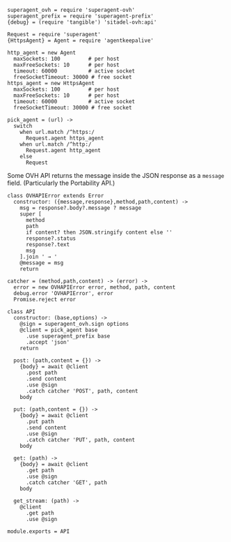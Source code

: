     superagent_ovh = require 'superagent-ovh'
    superagent_prefix = require 'superagent-prefix'
    {debug} = (require 'tangible') 'sitadel-ovh:api'

    Request = require 'superagent'
    {HttpsAgent} = Agent = require 'agentkeepalive'

    http_agent = new Agent
      maxSockets: 100         # per host
      maxFreeSockets: 10      # per host
      timeout: 60000          # active socket
      freeSocketTimeout: 30000 # free socket
    https_agent = new HttpsAgent
      maxSockets: 100         # per host
      maxFreeSockets: 10      # per host
      timeout: 60000          # active socket
      freeSocketTimeout: 30000 # free socket

    pick_agent = (url) ->
      switch
        when url.match /^https:/
          Request.agent https_agent
        when url.match /^http:/
          Request.agent http_agent
        else
          Request

Some OVH API returns the message inside the JSON response as a `message` field.
(Particularly the Portability API.)

    class OVHAPIError extends Error
      constructor: ({message,response},method,path,content) ->
        msg = response?.body?.message ? message
        super [
          method
          path
          if content? then JSON.stringify content else ''
          response?.status
          response?.text
          msg
        ].join ' → '
        @message = msg
        return

    catcher = (method,path,content) -> (error) ->
      error = new OVHAPIError error, method, path, content
      debug.error 'OVHAPIError', error
      Promise.reject error

    class API
      constructor: (base,options) ->
        @sign = superagent_ovh.sign options
        @client = pick_agent base
          .use superagent_prefix base
          .accept 'json'
        return

      post: (path,content = {}) ->
        {body} = await @client
          .post path
          .send content
          .use @sign
          .catch catcher 'POST', path, content
        body

      put: (path,content = {}) ->
        {body} = await @client
          .put path
          .send content
          .use @sign
          .catch catcher 'PUT', path, content
        body

      get: (path) ->
        {body} = await @client
          .get path
          .use @sign
          .catch catcher 'GET', path
        body

      get_stream: (path) ->
        @client
          .get path
          .use @sign

    module.exports = API
